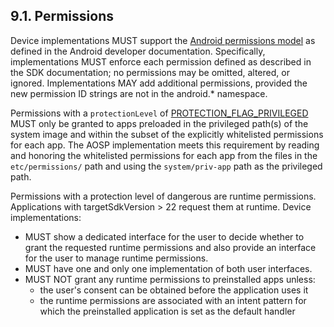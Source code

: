 ## 9.1\. Permissions

Device implementations MUST support the
[Android permissions model](http://developer.android.com/guide/topics/security/permissions.html) as
defined in the Android developer documentation. Specifically, implementations
MUST enforce each permission defined as described in the SDK documentation; no
permissions may be omitted, altered, or ignored. Implementations MAY add
additional permissions, provided the new permission ID strings are not in the
android.\* namespace.

Permissions with a `protectionLevel` of [PROTECTION_FLAG_PRIVILEGED](
https://developer.android.com/reference/android/content/pm/PermissionInfo.html#PROTECTION_FLAG_PRIVILEGED)
MUST only be granted to apps preloaded in the privileged path(s) of the system image and within the
subset of the explicitly whitelisted permissions for each app. The AOSP implementation meets this
requirement by reading and honoring the whitelisted permissions for each app from the files in the
`etc/permissions/` path and using the `system/priv-app` path as the privileged path.

Permissions with a protection level of dangerous are runtime permissions.
Applications with targetSdkVersion > 22 request them at runtime. Device
implementations:

*   MUST show a dedicated interface for the user to decide whether to grant the
requested runtime permissions and also provide an interface for the user to
manage runtime permissions.
*   MUST have one and only one implementation of both user interfaces.
*   MUST NOT grant any runtime permissions to preinstalled apps unless:
    *   the user's consent can be obtained before the application uses it
    *   the runtime permissions are associated with an intent pattern for which
the preinstalled application is set as the default handler

